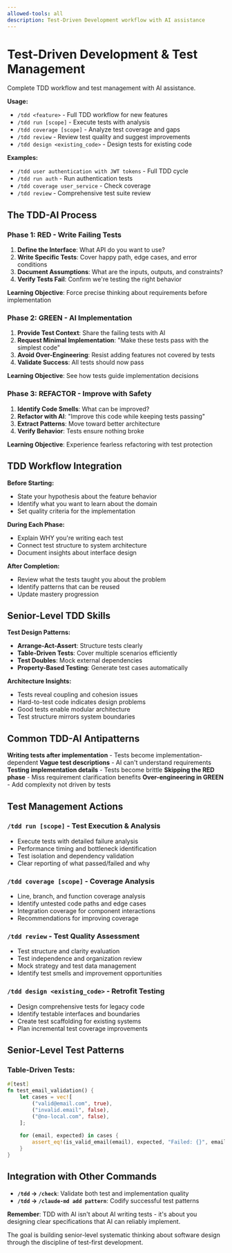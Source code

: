 ```yaml
---
allowed-tools: all
description: Test-Driven Development workflow with AI assistance
---
```


# Test-Driven Development & Test Management

Complete TDD workflow and test management with AI assistance.

**Usage:** 
- `/tdd <feature>` - Full TDD workflow for new features
- `/tdd run [scope]` - Execute tests with analysis
- `/tdd coverage [scope]` - Analyze test coverage and gaps
- `/tdd review` - Review test quality and suggest improvements
- `/tdd design <existing_code>` - Design tests for existing code

**Examples:** 
- `/tdd user authentication with JWT tokens` - Full TDD cycle
- `/tdd run auth` - Run authentication tests
- `/tdd coverage user_service` - Check coverage
- `/tdd review` - Comprehensive test suite review

## The TDD-AI Process

### **Phase 1: RED** - Write Failing Tests
1. **Define the Interface**: What API do you want to use?
2. **Write Specific Tests**: Cover happy path, edge cases, and error conditions
3. **Document Assumptions**: What are the inputs, outputs, and constraints?
4. **Verify Tests Fail**: Confirm we're testing the right behavior

**Learning Objective**: Force precise thinking about requirements before implementation

### **Phase 2: GREEN** - AI Implementation
1. **Provide Test Context**: Share the failing tests with AI
2. **Request Minimal Implementation**: "Make these tests pass with the simplest code"
3. **Avoid Over-Engineering**: Resist adding features not covered by tests
4. **Validate Success**: All tests should now pass

**Learning Objective**: See how tests guide implementation decisions

### **Phase 3: REFACTOR** - Improve with Safety
1. **Identify Code Smells**: What can be improved?
2. **Refactor with AI**: "Improve this code while keeping tests passing"
3. **Extract Patterns**: Move toward better architecture
4. **Verify Behavior**: Tests ensure nothing broke

**Learning Objective**: Experience fearless refactoring with test protection

## TDD Workflow Integration

**Before Starting:**
- State your hypothesis about the feature behavior
- Identify what you want to learn about the domain
- Set quality criteria for the implementation

**During Each Phase:**
- Explain WHY you're writing each test
- Connect test structure to system architecture
- Document insights about interface design

**After Completion:**
- Review what the tests taught you about the problem
- Identify patterns that can be reused
- Update mastery progression

## Senior-Level TDD Skills

**Test Design Patterns:**
- **Arrange-Act-Assert**: Structure tests clearly
- **Table-Driven Tests**: Cover multiple scenarios efficiently
- **Test Doubles**: Mock external dependencies
- **Property-Based Testing**: Generate test cases automatically

**Architecture Insights:**
- Tests reveal coupling and cohesion issues
- Hard-to-test code indicates design problems
- Good tests enable modular architecture
- Test structure mirrors system boundaries

## Common TDD-AI Antipatterns

**Writing tests after implementation** - Tests become implementation-dependent
**Vague test descriptions** - AI can't understand requirements
**Testing implementation details** - Tests become brittle
**Skipping the RED phase** - Miss requirement clarification benefits
**Over-engineering in GREEN** - Add complexity not driven by tests

## Test Management Actions

### **`/tdd run [scope]`** - Test Execution & Analysis
- Execute tests with detailed failure analysis
- Performance timing and bottleneck identification
- Test isolation and dependency validation
- Clear reporting of what passed/failed and why

### **`/tdd coverage [scope]`** - Coverage Analysis
- Line, branch, and function coverage analysis
- Identify untested code paths and edge cases
- Integration coverage for component interactions
- Recommendations for improving coverage

### **`/tdd review`** - Test Quality Assessment
- Test structure and clarity evaluation
- Test independence and organization review
- Mock strategy and test data management
- Identify test smells and improvement opportunities

### **`/tdd design <existing_code>`** - Retrofit Testing
- Design comprehensive tests for legacy code
- Identify testable interfaces and boundaries
- Create test scaffolding for existing systems
- Plan incremental test coverage improvements

## Senior-Level Test Patterns

### **Table-Driven Tests:**
```rust
#[test]
fn test_email_validation() {
    let cases = vec![
        ("valid@email.com", true),
        ("invalid.email", false),
        ("@no-local.com", false),
    ];
    
    for (email, expected) in cases {
        assert_eq!(is_valid_email(email), expected, "Failed: {}", email);
    }
}
```

## Integration with Other Commands

- **`/tdd` → `/check`**: Validate both test and implementation quality
- **`/tdd` → `/claude-md add pattern`**: Codify successful test patterns

**Remember**: TDD with AI isn't about AI writing tests - it's about you designing clear specifications that AI can reliably implement.

The goal is building senior-level systematic thinking about software design through the discipline of test-first development.